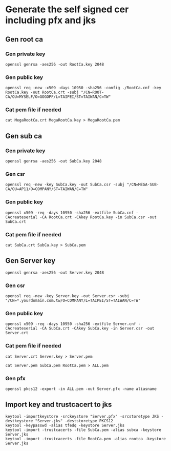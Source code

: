 # Generate the self signed cer including pfx and jks

## Gen root ca
### Gen private key
```shell
openssl genrsa -aes256 -out RootCa.key 2048
```

### Gen public key
```shell
openssl req -new -x509 -days 10950 -sha256 -config ./RootCa.cnf -key RootCa.key -out RootCa.crt -subj "/CN=ROOT-CA/OU=MYSELF/O=GOGOPF/L=TAIPEI/ST=TAIWAN/C=TW"
```

### Cat pem file if needed
```shell
cat MegaRootCa.crt MegaRootCa.key > MegaRootCa.pem
```

## Gen sub ca
### Gen private key
```shell
openssl genrsa -aes256 -out SubCa.key 2048
```

### Gen csr
```shell
openssl req -new -key SubCa.key -out SubCa.csr -subj "/CN=MEGA-SUB-CA/OU=AP11/O=COMPANY/ST=TAIWAN/C=TW"
```

### Gen public key
```shell
openssl x509 -req -days 10950 -sha256 -extfile SubCa.cnf -CAcreateserial -CA RootCa.crt -CAkey RootCa.key -in SubCa.csr -out SubCa.crt
```

### Cat pem file if needed
```shell
cat SubCa.crt SubCa.key > SubCa.pem
```

## Gen Server key
```shell
openssl genrsa -aes256 -out Server.key 2048
```

### Gen csr
```shell
openssl req -new -key Server.key -out Server.csr -subj "/CN=*.yourdomain.com.tw/O=COMPANY/L=TAIPEI/ST=TAIWAN/C=TW"
```

### Gen public key
```shell
openssl x509 -req -days 10950 -sha256 -extfile Server.cnf -CAcreateserial -CA SubCa.crt -CAkey SubCa.key -in Server.csr -out Server.crt

```

### Cat pem file if needed
```shell
cat Server.crt Server.key > Server.pem
```

```shell
cat Server.pem SubCa.pem RootCa.pem > ALL.pem
```

### Gen pfx
```shell
openssl pkcs12 -export -in ALL.pem -out Server.pfx -name aliasname
```

## Import key and trustcacert to jks
```shell
keytool -importkeystore -srckeystore "Server.pfx" -srcstoretype JKS -destkeystore "Server.jks" -deststoretype PKCS12 
keytool -keypasswd -alias tfedq -keystore Server.jks 
keytool -import -trustcacerts -file SubCa.pem -alias subca -keystore Server.jks 
keytool -import -trustcacerts -file RootCa.pem -alias rootca -keystore Server.jks  
```